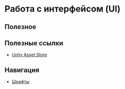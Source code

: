 ﻿# Работа с интерфейсом (UI)

## Полезное



## Полезные ссылки

* [Unity Asset Store](https://assetstore.unity.com/)

## Навигация

* [Шрифты](Font/)
